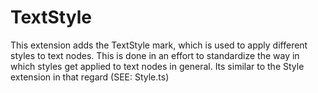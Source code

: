 # TextStyle

This extension adds the TextStyle mark, which is used to apply different styles
to text nodes. This is done in an effort to standardize the way in which styles
get applied to text nodes in general. Its similar to the Style extension in that
regard (SEE: Style.ts)
